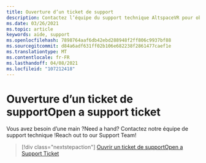 ```yaml
---
title: Ouverture d’un ticket de support
description: Contactez l’équipe du support technique AltspaceVR pour obtenir de l’aide, ouvrir un ticket de support ou suggérer une nouvelle fonctionnalité.
ms.date: 03/26/2021
ms.topic: article
keywords: aide, support
ms.openlocfilehash: 7898764aaf6db42ebd288948f2ff806c9937bf88
ms.sourcegitcommit: d84a6adf631ff02b106e682238f2861477caef1e
ms.translationtype: MT
ms.contentlocale: fr-FR
ms.lasthandoff: 04/08/2021
ms.locfileid: "107212418"
---
```

# <a name="open-a-support-ticket"></a><span data-ttu-id="d1f8f-104">Ouverture d’un ticket de support</span><span class="sxs-lookup"><span data-stu-id="d1f8f-104">Open a support ticket</span></span>

<span data-ttu-id="d1f8f-105">Vous avez besoin d’une main ?</span><span class="sxs-lookup"><span data-stu-id="d1f8f-105">Need a hand?</span></span> <span data-ttu-id="d1f8f-106">Contactez notre équipe de support technique !</span><span class="sxs-lookup"><span data-stu-id="d1f8f-106">Reach out to our Support Team!</span></span>

> [!div class="nextstepaction"] 
> [<span data-ttu-id="d1f8f-107">Ouvrir un ticket de support</span><span class="sxs-lookup"><span data-stu-id="d1f8f-107">Open a Support Ticket</span></span>](https://help.altvr.com/hc/en-us/requests/new)
